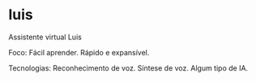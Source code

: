 # luis
 Assistente virtual Luis

Foco: 
    Fácil aprender. 
    Rápido e expansível.

Tecnologias:
    Reconhecimento de voz. 
    Síntese de voz. 
    Algum tipo de IA.